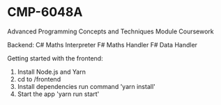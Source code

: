 # CMP-6048A
Advanced Programming Concepts and Techniques Module Coursework

Backend:
C# Maths Interpreter
F# Maths Handler
F# Data Handler

Getting started with the frontend:
1. Install Node.js and Yarn
2. cd to /frontend
3. Install dependencies run command 'yarn install'
4. Start the app 'yarn run start'
